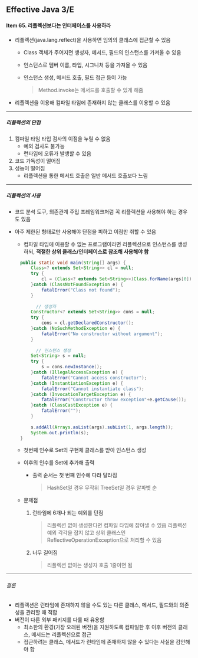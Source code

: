 ## Effective Java 3/E

#### Item 65. 리플렉션보다는 인터페이스를 사용하라 

- 리플렉션(java.lang.reflect)을 사용하면 임의의 클래스에 접근할 수 있음

  - Class 객체가 주어지면 생성자, 메서드, 필드의 인스턴스를 가져올 수 있음

  - 인스턴스로 멤버 이름, 타입, 시그니처 등을 가져올 수 있음

  - 인스턴스 생성, 메서드 호출, 필드 접근 등이 가능

    > Method.invoke는 메서드를 호출할 수 있게 해줌

- 리플렉션을 이용해 컴파일 타임에 존재하지 않는 클래스를 이용할 수 있음

----

##### 리플렉션의 단점

1. 컴파일 타임 타입 검사의 이점을 누릴 수 없음
   - 예외 검사도 불가능
   - 런타임에 오류가 발생할 수 있음
2. 코드 가독성이 떨어짐
3. 성능이 떨어짐
   - 리플렉션을 통한 메서드 호출은 일반 메서드 호출보다 느림

-----

##### 리플렉션의 사용

- 코드 분석 도구, 의존관계 주입 프레임워크처럼 꼭 리플렉션을 사용해야 하는 경우도 있음

- 아주 제한된 형태로만 사용해야 단점을 피하고 이점만 취할 수 있음

  - 컴파일 타임에 이용할 수 없는 프로그램이라면 리플렉션으로 인스턴스를 생성하되, **적절한 상위 클래스/인터페이스로 참조해 사용해야 함**

    

  ```java
  	public static void main(String[] args) {
  		Class<? extends Set<String>> cl = null;
  		try {
  			cl = (Class<? extends Set<String>>)Class.forName(args[0]);			
  		}catch (ClassNotFoundException e) {
  			fatalError("Class not found");
  		}
  		
          // 생성자
  		Constructor<? extends Set<String>> cons = null; 
  		try {
  			cons = cl.getDeclaredConstructor();
  		}catch (NoSuchMethodException e) {
  			fatalError("No constructor without argument");
  		}
  		
          // 인스턴스 생성
  		Set<String> s = null;
  		try {
  			s = cons.newInstance();
  		}catch (IllegalAccessException e) {
  			fatalError("Cannot access constructor");
  		}catch (InstantiationException e) {
  			fatalError("Cannot instantiate class");
  		}catch (InvocationTargetException e) {
  			fatalError("Constructor throw exception"+e.getCause());
  		}catch (ClassCastException e) {
  			fatalError("");
  		}
  		
  		s.addAll(Arrays.asList(args).subList(1, args.length));
  		System.out.println(s);
  	}
  ```

  - 첫번째 인수로 Set의 구현체 클래스를 받아 인스턴스 생성

  - 이후의 인수를 Set에 추가해 출력

    - 출력 순서는 첫 번째 인수에 다라 달라짐

      > HashSet일 경우 무작위
      > TreeSet일 경우 알파벳 순

  - 문제점

    1. 런타임에 6개나 되는 예외를 던짐

       > 리플렉션 없이 생성한다면 컴파일 타임에 잡아낼 수 있음
       > 리플렉션 예외 각각을 잡지 않고 상위 클래스인 ReflectiveOperationException으로 처리할 수 있음

    2. 너무 길어짐

       > 리플렉션 없이는 생성자 호출 1줄이면 됨

-----

###### 결론

- 리플렉션은 런타임에 존재하지 않을 수도 있는 다른 클래스, 메서드, 필드와의 의존성을 관리할 때 적합
- 버전이 다른 외부 패키지를 다룰 때 유용함
  - 최소한의 환경(가장 오래된 버전)을 지원하도록 컴파일한 후 이후 버전의 클래스, 메서드는 리플렉션으로 접근
  - 접근하려는 클래스, 메서드가 런타임에 존재하지 않을 수 있다는 사실을 감안해야 함